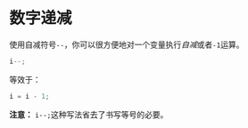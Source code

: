 # 数字递减

使用自减符号`--`，你可以很方便地对一个变量执行*自减*或者`-1`运算。

```javascript
i--;
```

等效于：

```javascript
i = i - 1;
```

**注意：** `i--;`这种写法省去了书写等号的必要。